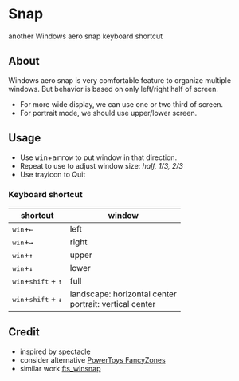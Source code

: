 # Snap

another Windows aero snap keyboard shortcut

## About

Windows aero snap is very comfortable feature to organize multiple windows.
But behavior is based on only left/right half of screen.

- For more wide display, we can use one or two third of screen.
- For portrait mode, we should use upper/lower screen.

## Usage

- Use <kbd>win</kbd>+<kbd>arrow</kbd> to put window in that direction.
- Repeat to use to adjust window size: *half, 1/3, 2/3*
- Use trayicon to Quit

### Keyboard shortcut

| shortcut                     | window |
|------------------------------|--------|
| <kbd>win</kbd>+<kbd>←</kbd> | left   |
| <kbd>win</kbd>+<kbd>→</kbd> | right  |
| <kbd>win</kbd>+<kbd>↑</kbd> | upper  |
| <kbd>win</kbd>+<kbd>↓</kbd> | lower  |
| <kbd>win</kbd>+<kbd>shift</kbd> + <kbd>↑</kbd> | full |
| <kbd>win</kbd>+<kbd>shift</kbd> + <kbd>↓</kbd> | landscape: horizontal center<br>portrait: vertical center |

## Credit

- inspired by [spectacle](https://github.com/eczarny/spectacle)
- consider alternative [PowerToys FancyZones](https://github.com/microsoft/PowerToys)
- similar work [fts_winsnap](https://github.com/forrestthewoods/fts_winsnap)
